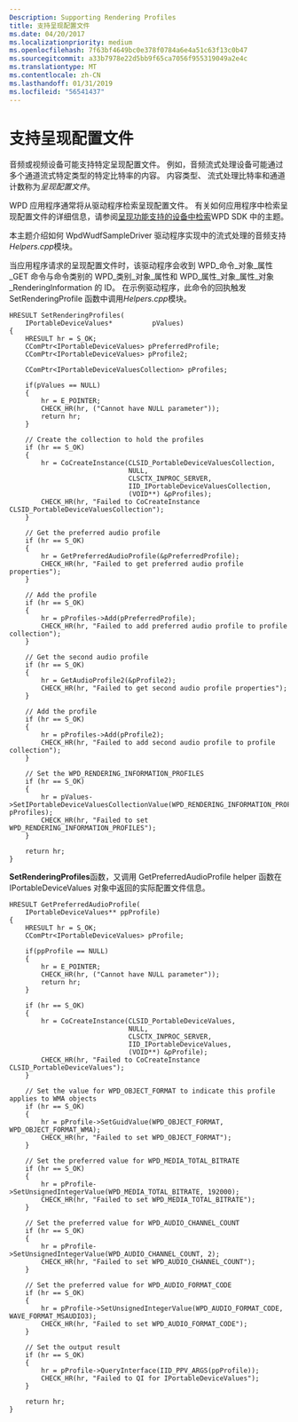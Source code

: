 ```yaml
---
Description: Supporting Rendering Profiles
title: 支持呈现配置文件
ms.date: 04/20/2017
ms.localizationpriority: medium
ms.openlocfilehash: 7f63bf4649bc0e378f0784a6e4a51c63f13c0b47
ms.sourcegitcommit: a33b7978e22d5bb9f65ca7056f955319049a2e4c
ms.translationtype: MT
ms.contentlocale: zh-CN
ms.lasthandoff: 01/31/2019
ms.locfileid: "56541437"
---
```

# <a name="supporting-rendering-profiles"></a>支持呈现配置文件


音频或视频设备可能支持特定呈现配置文件。 例如，音频流式处理设备可能通过多个通道流式特定类型的特定比特率的内容。 内容类型、 流式处理比特率和通道计数称为*呈现配置文件*。

WPD 应用程序通常将从驱动程序检索呈现配置文件。 有关如何应用程序中检索呈现配置文件的详细信息，请参阅[呈现功能支持的设备中检索](https://go.microsoft.com/fwlink/p/?linkid=150363)WPD SDK 中的主题。

本主题介绍如何 WpdWudfSampleDriver 驱动程序实现中的流式处理的音频支持*Helpers.cpp*模块。

当应用程序请求的呈现配置文件时，该驱动程序会收到 WPD\_命令\_对象\_属性\_GET 命令与命令类别的 WPD\_类别\_对象\_属性和 WPD\_属性\_对象\_属性\_对象\_RenderingInformation 的 ID。 在示例驱动程序，此命令的回执触发 SetRenderingProfile 函数中调用*Helpers.cpp*模块。

```ManagedCPlusPlus
HRESULT SetRenderingProfiles(
    IPortableDeviceValues*          pValues)
{
    HRESULT hr = S_OK;
    CComPtr<IPortableDeviceValues> pPreferredProfile;
    CComPtr<IPortableDeviceValues> pProfile2;

    CComPtr<IPortableDeviceValuesCollection> pProfiles;

    if(pValues == NULL)
    {
        hr = E_POINTER;
        CHECK_HR(hr, ("Cannot have NULL parameter"));
        return hr;
    }

    // Create the collection to hold the profiles
    if (hr == S_OK)
    {
        hr = CoCreateInstance(CLSID_PortableDeviceValuesCollection,
                              NULL,
                              CLSCTX_INPROC_SERVER,
                              IID_IPortableDeviceValuesCollection,
                              (VOID**) &pProfiles);
        CHECK_HR(hr, "Failed to CoCreateInstance CLSID_PortableDeviceValuesCollection");
    }

    // Get the preferred audio profile
    if (hr == S_OK)
    {
        hr = GetPreferredAudioProfile(&pPreferredProfile);
        CHECK_HR(hr, "Failed to get preferred audio profile properties");
    }

    // Add the profile
    if (hr == S_OK)
    {
        hr = pProfiles->Add(pPreferredProfile);
        CHECK_HR(hr, "Failed to add preferred audio profile to profile collection");
    }

    // Get the second audio profile
    if (hr == S_OK)
    {
        hr = GetAudioProfile2(&pProfile2);
        CHECK_HR(hr, "Failed to get second audio profile properties");
    }

    // Add the profile
    if (hr == S_OK)
    {
        hr = pProfiles->Add(pProfile2);
        CHECK_HR(hr, "Failed to add second audio profile to profile collection");
    }

    // Set the WPD_RENDERING_INFORMATION_PROFILES
    if (hr == S_OK)
    {
        hr = pValues->SetIPortableDeviceValuesCollectionValue(WPD_RENDERING_INFORMATION_PROFILES, pProfiles);
        CHECK_HR(hr, "Failed to set WPD_RENDERING_INFORMATION_PROFILES");
    }

    return hr;
}
```

**SetRenderingProfiles**函数，又调用 GetPreferredAudioProfile helper 函数在 IPortableDeviceValues 对象中返回的实际配置文件信息。

```ManagedCPlusPlus
HRESULT GetPreferredAudioProfile(
    IPortableDeviceValues** ppProfile)
{
    HRESULT hr = S_OK;
    CComPtr<IPortableDeviceValues> pProfile;

    if(ppProfile == NULL)
    {
        hr = E_POINTER;
        CHECK_HR(hr, ("Cannot have NULL parameter"));
        return hr;
    }

    if (hr == S_OK)
    {
        hr = CoCreateInstance(CLSID_PortableDeviceValues,
                              NULL,
                              CLSCTX_INPROC_SERVER,
                              IID_IPortableDeviceValues,
                              (VOID**) &pProfile);
        CHECK_HR(hr, "Failed to CoCreateInstance CLSID_PortableDeviceValues");
    }

    // Set the value for WPD_OBJECT_FORMAT to indicate this profile applies to WMA objects
    if (hr == S_OK)
    {
        hr = pProfile->SetGuidValue(WPD_OBJECT_FORMAT, WPD_OBJECT_FORMAT_WMA);
        CHECK_HR(hr, "Failed to set WPD_OBJECT_FORMAT");
    }

    // Set the preferred value for WPD_MEDIA_TOTAL_BITRATE
    if (hr == S_OK)
    {
        hr = pProfile->SetUnsignedIntegerValue(WPD_MEDIA_TOTAL_BITRATE, 192000);
        CHECK_HR(hr, "Failed to set WPD_MEDIA_TOTAL_BITRATE");
    }

    // Set the preferred value for WPD_AUDIO_CHANNEL_COUNT
    if (hr == S_OK)
    {
        hr = pProfile->SetUnsignedIntegerValue(WPD_AUDIO_CHANNEL_COUNT, 2);
        CHECK_HR(hr, "Failed to set WPD_AUDIO_CHANNEL_COUNT");
    }

    // Set the preferred value for WPD_AUDIO_FORMAT_CODE
    if (hr == S_OK)
    {
        hr = pProfile->SetUnsignedIntegerValue(WPD_AUDIO_FORMAT_CODE, WAVE_FORMAT_MSAUDIO3);
        CHECK_HR(hr, "Failed to set WPD_AUDIO_FORMAT_CODE");
    }

    // Set the output result
    if (hr == S_OK)
    {
        hr = pProfile->QueryInterface(IID_PPV_ARGS(ppProfile));
        CHECK_HR(hr, "Failed to QI for IPortableDeviceValues");
    }

    return hr;
}
```

 

 




